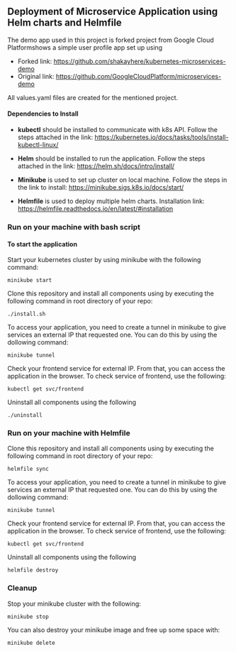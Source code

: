 ## Deployment of Microservice Application using Helm charts and Helmfile 

The demo app used in this project is forked project from Google Cloud Platformshows a simple user profile app set up using 
- Forked link: https://github.com/shakayhere/kubernetes-microservices-demo
- Original link: https://github.com/GoogleCloudPlatform/microservices-demo

All values.yaml files are created for the mentioned project.

#### Dependencies to Install

- <b>kubectl</b> should be installed to communicate with k8s API. Follow the steps attached in the link: https://kubernetes.io/docs/tasks/tools/install-kubectl-linux/

- <b>Helm</b> should be installed to run the application. Follow the steps attached in the link: https://helm.sh/docs/intro/install/

- <b>Minikube</b> is used to set up cluster on local machine. Follow the steps in the link to install: https://minikube.sigs.k8s.io/docs/start/

- <b>Helmfile</b> is used to deploy multiple helm charts. Installation link: https://helmfile.readthedocs.io/en/latest/#installation

### Run on your machine with bash script

#### To start the application

Start your kubernetes cluster by using minikube with the following command:

    minikube start

Clone this repository and install all components using by executing the following command in root directory of your repo:

    ./install.sh
    

To access your application, you need to create a tunnel in minikube to give services an external IP that requested one. You can do this by using the dollowing command:

    minikube tunnel

Check your frontend service for external IP. From that, you can access the application in the browser. To check service of frontend, use the following:

    kubectl get svc/frontend

Uninstall all components using the following

    ./uninstall

### Run on your machine with Helmfile

Clone this repository and install all components using by executing the following command in root directory of your repo:

    helmfile sync
    
To access your application, you need to create a tunnel in minikube to give services an external IP that requested one. You can do this by using the dollowing command:

    minikube tunnel

Check your frontend service for external IP. From that, you can access the application in the browser. To check service of frontend, use the following:

    kubectl get svc/frontend

Uninstall all components using the following

    helmfile destroy

### Cleanup

Stop your minikube cluster with the following:

    minikube stop
    
You can also destroy your minikube image and free up some space with:

    minikube delete
